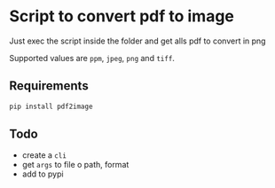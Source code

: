 # Script to convert pdf to image

Just exec the script inside the folder and get alls pdf to convert in png

Supported values are `ppm`, `jpeg`, `png` and `tiff`.

## Requirements

```bash
pip install pdf2image
```


## Todo

- create a `cli`
- get `args` to file o path, format
- add to pypi